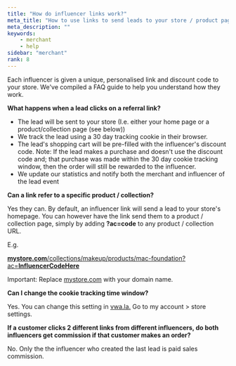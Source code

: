 ```yaml
---
title: "How do influencer links work?"
meta_title: "How to use links to send leads to your store / product pages"
meta_description: ""
keywords:
    - merchant
    - help
sidebar: "merchant"
rank: 8
---
```


Each influencer is given a unique, personalised link and discount code to your store. We've compiled a FAQ guide to help you understand how they work.

**What happens when a lead clicks on a referral link?**

* The lead will be sent to your store (I.e. either your home page or a product/collection page (see below))
* We track the lead using a 30 day tracking cookie in their browser.
* The lead's shopping cart will be pre-filled with the influencer's discount code. Note: If the lead makes a purchase and doesn't use the discount code and; that purchase was made within the 30 day cookie tracking window, then the order will still be rewarded to the influencer.
* We update our statistics and notify both the merchant and influencer of the lead event

**Can a link refer to a specific product / collection?**

Yes they can. By default, an influencer link will send a lead to your store's homepage. You can however have the link send them to a product / collection page, simply by adding **?ac=code** to any product / collection URL.  
  
E.g.

[**mystore.com**/collections/makeup/products/mac-foundation?ac=**InfluencerCodeHere**](http://mystore.com/collections/makeup/products/mac-foundation?ac=InfluencerCodeHere) 

Important: Replace [mystore.com](http://mystore.com) with your domain name.

**Can I change the cookie tracking time window?**

Yes. You can change this setting in [vwa.la.](https://vwa.la) Go to my account > store settings.

**If a customer clicks 2 different links from different influencers, do both influencers get commission if that customer makes an order?**

No. Only the the influencer who created the last lead is paid sales commission.